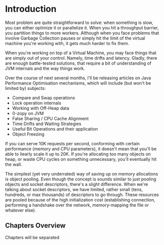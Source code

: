 # Introduction 

Most problem are quite straightforward to solve: when something is slow,
you can either optimize it or parallelize it. When you hit a throughput
barrier, you partition things to more workers. Although when you face
problems that involve Garbage Collection pauses or simply hit the limit
of the virtual machine you're working with, it gets much harder to fix
them.

When you're working on top of a Virtual Machine, you may face things 
that are simply out of your control. Namely, time drifts and latency.
Gladly, there are enough battle-tested solutions, that require a bit
of understanding of JVM internals and the way things work.

Over the course of next several months, I'll be releasing articles on
Java Performance Optimisation mechanisms, which will include (but won't
be limited by) subjects: 

  * Compare and Swap operations 
  * Lock operation internals 
  * Working with Off-Heap data
  * 0-zopy on JVM
  * False Sharing / CPU Cache Alignment 
  * Time Drifts and Waiting Strategies 
  * Useful Bit Operations and their application
  * Object Freezing 
  
If you can serve 10K requests per second, conforming with certain
performance (memory and CPU parameters), it doesn't mean that you'll 
be able to liearly scale it up to 20K. If you're allocating too many
objects on heap, or waste CPU cycles on something unnecessary, you'll
eventually hit the wall. 

The simplest (yet very underrated) way of saving up on memory allocations
is object pooling. Even though the concept is sounds similar to just 
pooling objects and socket descriptors, there's a slight difference.
When we're talking about socket descriptors, we have limited, rather 
small (tens, hundreds, or max thousands) of descriptors to go through. 
These resources are pooled because of the high initialization cost
(establishing connection, performing a handshake over the network, 
memory-mapping the file or whatever else). 

## Chapters Overview

Chapters will be separated 


